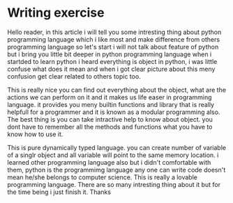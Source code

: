 # Writing exercise
Hello reader, in this article i will tell you some intresting thing about python programming language which i like most and make difference from others programming language so let's start i will not talk about feature of python but i bring you little bit deeper in python programming language when i startded to learn python i heard everything is object in python, i was little confuse what does it mean and when i got clear picture about this meny confusion get clear related to others topic too.

This is really nice you can find out everything about the object, what are the actions we can perform on it and it makes us life easer in programming language. it provides you meny builtin functions and library that is really helpfull for a programmer and it is known as a modular programming also. The best thing is you can take intractive help to know about object. you dont have to remember all the methods and functions what you have to know how to use it.

This is pure dynamically typed language. you can create number of variable of a singlr object and all variable will point to the same memory location. i learned other programming language also but i didn't comfortable with them, python is the programmimg language any one can write code doesn't mean he/she belongs to computer science. This is really a lovable programming language. There are so many intresting thing about it but for the time being i just finish it. Thanks  

